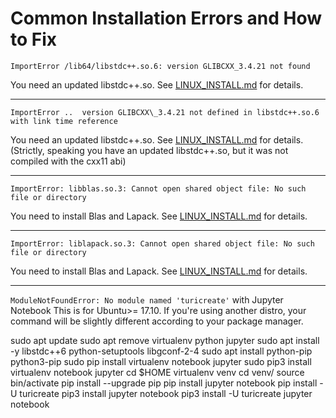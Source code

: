 # Common Installation Errors and How to Fix

`ImportError /lib64/libstdc++.so.6: version GLIBCXX_3.4.21 not found`

You need an updated libstdc++.so. See [LINUX\_INSTALL.md](LINUX_INSTALL.md) for details.

___

`ImportError ..  version GLIBCXX\_3.4.21 not defined in libstdc++.so.6 with link time reference`

You need an updated libstdc++.so. See [LINUX\_INSTALL.md](LINUX_INSTALL.md) for details.
(Strictly, speaking you have an updated libstdc++.so, but it was not compiled with the cxx11 abi)

___

`ImportError: libblas.so.3: Cannot open shared object file: No such file or directory`

You need to install Blas and Lapack. See [LINUX\_INSTALL.md](LINUX_INSTALL.md) for details.

___

`ImportError: liblapack.so.3: Cannot open shared object file: No such file or directory`

You need to install Blas and Lapack. See [LINUX\_INSTALL.md](LINUX_INSTALL.md) for details.

___

`ModuleNotFoundError: No module named 'turicreate'` with Jupyter Notebook
This is for Ubuntu>= 17.10. If you're using another distro, your command will be slightly different according to your package manager.

sudo apt update
sudo apt remove virtualenv python jupyter
sudo apt install -y libstdc++6 python-setuptools libgconf-2-4
sudo apt install python-pip python3-pip
sudo pip install virtualenv notebook jupyter
sudo pip3 install virtualenv notebook jupyter
cd $HOME
virtualenv venv
cd venv/
source bin/activate
pip install --upgrade pip
pip install jupyter notebook
pip install -U turicreate
pip3 install jupyter notebook
pip3 install -U turicreate
jupyter notebook
